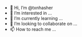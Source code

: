 - 👋 Hi, I’m @txnhasher
- 👀 I’m interested in ...
- 🌱 I’m currently learning ...
- 💞️ I’m looking to collaborate on ...
- 📫 How to reach me ...

<!---
txnhasher/txnhasher is a ✨ special ✨ repository because its `README.md` (this file) appears on your GitHub profile.
You can click the Preview link to take a look at your changes.
--->
